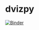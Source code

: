 # dvizpy

[![Binder](https://mybinder.org/badge_logo.svg)](https://mybinder.org/v2/gh/Venustiano/dvizpy/HEAD)
